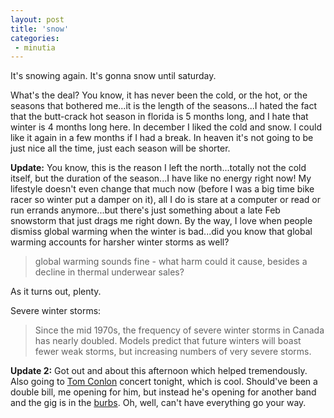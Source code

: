 ```yaml
---
layout: post
title: 'snow'
categories:
 - minutia
---
```


It's snowing again. It's gonna snow until saturday.

What's the deal? You know, it has never been the cold, or the hot, or the seasons that bothered me...it is the length of the seasons...I hated the fact that the butt-crack hot season in florida is 5 months long, and I hate that winter is 4 months long here. In december I liked the cold and snow. I could like it again in a few months if I had a break. In heaven it's not going to be just nice all the time, just each season will be shorter.

<b>Update:</b> You know, this is the reason I left the north...totally not the cold itself, but the duration of the season...I have like no energy right now! My lifestyle doesn't even change that much now (before I was a big time bike racer so winter put a damper on it), all I do is stare at a computer or read or run errands anymore...but there's just something about a late Feb snowstorm that just drags me right down. By the way, I love when people dismiss global warming when the winter is bad...did you know that global warming accounts for harsher winter storms as well?

> global warming sounds fine - what harm could it cause, besides a decline in thermal underwear sales?

As it turns out, plenty.

Severe winter storms:

> Since the mid 1970s, the frequency of severe winter storms in Canada has nearly doubled. Models predict that future winters will boast fewer weak storms, but increasing numbers of very severe storms.

<b>Update 2:</b> Got out and about this afternoon which helped tremendously. Also going to <a href="http://tomconlonmusic.com">Tom Conlon</a> concert tonight, which is cool. Should've been a double bill, me opening for him, but instead he's opening for another band and the gig is in the <a href="http://jamminjava.com">burbs</a>. Oh, well, can't have everything go your way.
